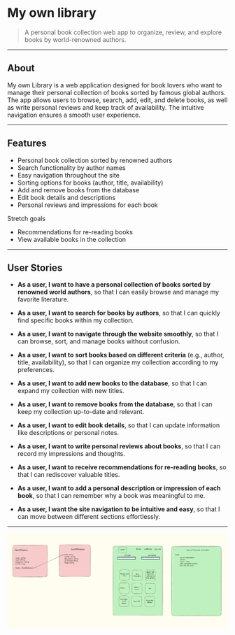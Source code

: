 # My own library

> A personal book collection web app to organize, review, and explore books by world-renowned authors.

---

## About

My own Library is a web application designed for book lovers who want to manage their personal collection of books sorted by famous global authors. The app allows users to browse, search, add, edit, and delete books, as well as write personal reviews and keep track of availability. The intuitive navigation ensures a smooth user experience.

---

## Features

- Personal book collection sorted by renowned authors  
- Search functionality by author names  
- Easy navigation throughout the site  
- Sorting options for books (author, title, availability)  
- Add and remove books from the database  
- Edit book details and descriptions  
- Personal reviews and impressions for each book  

Stretch goals
- Recommendations for re-reading books  
- View available books in the collection  

---

## User Stories

- **As a user, I want to have a personal collection of books sorted by renowned world authors**, so that I can easily browse and manage my favorite literature.

- **As a user, I want to search for books by authors**, so that I can quickly find specific books within my collection.

- **As a user, I want to navigate through the website smoothly**, so that I can browse, sort, and manage books without confusion.

- **As a user, I want to sort books based on different criteria** (e.g., author, title, availability), so that I can organize my collection according to my preferences.

- **As a user, I want to add new books to the database**, so that I can expand my collection with new titles.

- **As a user, I want to remove books from the database**, so that I can keep my collection up-to-date and relevant.


- **As a user, I want to edit book details**, so that I can update information like descriptions or personal notes.

- **As a user, I want to write personal reviews about books**, so that I can record my impressions and thoughts.

- **As a user, I want to receive recommendations for re-reading books**, so that I can rediscover valuable titles.

- **As a user, I want to add a personal description or impression of each book**, so that I can remember why a book was meaningful to me.

- **As a user, I want the site navigation to be intuitive and easy**, so that I can move between different sections effortlessly.

---

![models and wireframe](<Screenshot 2025-10-24 at 08.24.06.png>)